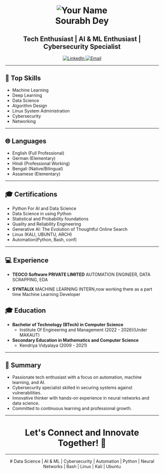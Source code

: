 <!-- Header Section -->
<h1 align="center">
  <img src="https://github.com/CodeRreaper69/Resources/blob/main/sharpen_IMG_20240319_122135_999.png" alt="Your Name">
  <br>
  Sourabh Dey
</h1>
<h2 align="center">Tech Enthusiast | AI & ML Enthusiast | Cybersecurity Specialist</h2>

<p align="center">
  <a href="https://www.linkedin.com/in/sourabh-dey">
    <img src="https://img.shields.io/badge/LinkedIn-Connect-blue" alt="LinkedIn">
  </a>
  <a href="mailto:deysourabh8981@gmail.com">
    <img src="https://img.shields.io/badge/Email-Me-blue" alt="Email">
  </a>
</p>

---

<!-- Top Skills Section -->
## 💼 Top Skills
- Machine Learning
- Deep Learning
- Data Science
- Algorithm Design
- Linux System Administration
- Cybersecurity
- Networking

---

<!-- Languages Section -->
## 🌐 Languages
- English (Full Professional)
- German (Elementary)
- Hindi (Professional Working)
- Bengali (Native/Bilingual)
- Assamese (Elementary)
---

<!-- Certifications Section -->
## 🎓 Certifications
- Python For AI and Data Science
- Data Science in using Python
- Statistical and Probability foundations
- Quality and Reliability Engineering
- Generative AI: The Evolution of Thoughtful Online Search
- Linux (KALI, UBUNTU, ARCH)
- Automation(Python, Bash, conf)

---

<!-- Experience Section -->
## 💻 Experience

- **TEOCO Software PRIVATE LIMITED**
  AUTOMATION ENGINEER, DATA SCRAPPING, EDA

- **SYNTALIX**
  MACHINE LEARNING INTERN,now working there as a part time Machine Learning Developer

<!-- Education Section -->
## 🎓 Education
- **Bachelor of Technology (BTech) in Computer Science**
  - Institute Of Engineering and Management (2022 - 2026)(Under MAKAUT)
- **Secondary Education in Mathematics and Computer Science**
  - Kendriya Vidyalaya (2009 - 2021)

---

<!-- Summary Section -->
## 🌟 Summary
- Passionate tech enthusiast with a focus on automation, machine learning, and AI.
- Cybersecurity specialist skilled in securing systems against vulnerabilities.
- Innovative thinker with hands-on experience in neural networks and data science.
- Committed to continuous learning and professional growth.

---

<!-- Let's Connect Section -->
<h1 align="center">Let's Connect and Innovate Together! 🚀</h1>

---

<!-- Tags Section -->
<p align="center"># Data Science | AI & ML | Cybersecurity | Automation | Python | Neural Networks | Bash | Linux | Kali | Ubuntu</p>
